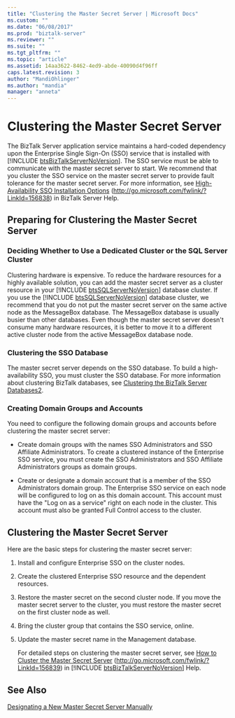 ```yaml
---
title: "Clustering the Master Secret Server | Microsoft Docs"
ms.custom: ""
ms.date: "06/08/2017"
ms.prod: "biztalk-server"
ms.reviewer: ""
ms.suite: ""
ms.tgt_pltfrm: ""
ms.topic: "article"
ms.assetid: 14aa3622-8462-4ed9-abde-40090d4f96ff
caps.latest.revision: 3
author: "MandiOhlinger"
ms.author: "mandia"
manager: "anneta"
---
```

# Clustering the Master Secret Server
The BizTalk Server application service maintains a hard-coded dependency upon the Enterprise Single Sign-On (SSO) service that is installed with [!INCLUDE [btsBizTalkServerNoVersion](../includes/btsbiztalkservernoversion-md.md)]. The SSO service must be able to communicate with the master secret server to start. We recommend that you cluster the SSO service on the master secret server to provide fault tolerance for the master secret server. For more information, see [High-Availability SSO Installation Options](http://go.microsoft.com/fwlink/?LinkId=156838) (<http://go.microsoft.com/fwlink/?LinkId=156838>) in BizTalk Server Help.  
  
## Preparing for Clustering the Master Secret Server  
  
### Deciding Whether to Use a Dedicated Cluster or the SQL Server Cluster  
 Clustering hardware is expensive. To reduce the hardware resources for a highly available solution, you can add the master secret server as a cluster resource in your [!INCLUDE [btsSQLServerNoVersion](../includes/btssqlservernoversion-md.md)] database cluster. If you use the [!INCLUDE [btsSQLServerNoVersion](../includes/btssqlservernoversion-md.md)] database cluster, we recommend that you do not put the master secret server on the same active node as the MessageBox database. The MessageBox database is usually busier than other databases. Even though the master secret server doesn't consume many hardware resources, it is better to move it to a different active cluster node from the active MessageBox database node.  
  
### Clustering the SSO Database  
 The master secret server depends on the SSO database. To build a high-availability SSO, you must cluster the SSO database. For more information about clustering BizTalk databases, see [Clustering the BizTalk Server Databases2](../technical-guides/clustering-the-biztalk-server-databases2.md).  
  
### Creating Domain Groups and Accounts  
 You need to configure the following domain groups and accounts before clustering the master secret server:  
  
-   Create domain groups with the names SSO Administrators and SSO Affiliate Administrators. To create a clustered instance of the Enterprise SSO service, you must create the SSO Administrators and SSO Affiliate Administrators groups as domain groups.  
  
-   Create or designate a domain account that is a member of the SSO Administrators domain group. The Enterprise SSO service on each node will be configured to log on as this domain account. This account must have the "Log on as a service" right on each node in the cluster. This account must also be granted Full Control access to the cluster.  
  
## Clustering the Master Secret Server  
 Here are the basic steps for clustering the master secret server:  
  
1. Install and configure Enterprise SSO on the cluster nodes.  
  
2. Create the clustered Enterprise SSO resource and the dependent resources.  
  
3. Restore the master secret on the second cluster node. If you move the master secret server to the cluster, you must restore the master secret on the first cluster node as well.  
  
4. Bring the cluster group that contains the SSO service, online.  
  
5. Update the master secret name in the Management database.  
  
   For detailed steps on clustering the master secret server, see [How to Cluster the Master Secret Server](http://go.microsoft.com/fwlink/?LinkId=156839) (<http://go.microsoft.com/fwlink/?LinkId=156839>) in [!INCLUDE [btsBizTalkServerNoVersion](../includes/btsbiztalkservernoversion-md.md)] Help.  
  
## See Also  
 [Designating a New Master Secret Server Manually](../technical-guides/designating-a-new-master-secret-server-manually.md)